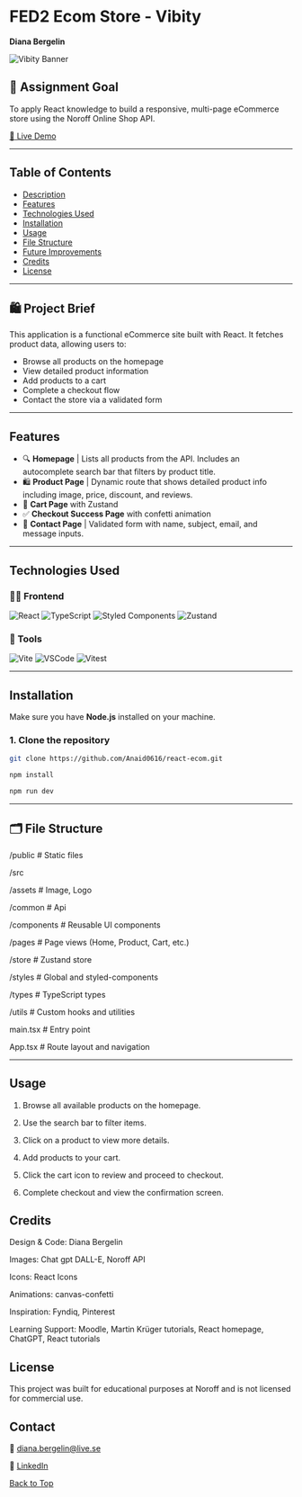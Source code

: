 # FED2 Ecom Store - Vibity

**Diana Bergelin**

![Vibity Banner](https://github.com/user-attachments/assets/3746af46-def3-4eac-9a6e-f41fde7f10a6)

## 🎯 Assignment Goal

To apply React knowledge to build a responsive, multi-page eCommerce store using the Noroff Online Shop API.

[🔗 Live Demo](https://vibitystore.netlify.app/)

---

## Table of Contents

- [Description](#description)
- [Features](#features)
- [Technologies Used](#technologies-used)
- [Installation](#installation)
- [Usage](#usage)
- [File Structure](#file-structure)
- [Future Improvements](#future-improvements)
- [Credits](#credits)
- [License](#license)

---

## 🛍️ Project Brief

This application is a functional eCommerce site built with React. It fetches product data, allowing users to:

- Browse all products on the homepage
- View detailed product information
- Add products to a cart
- Complete a checkout flow
- Contact the store via a validated form

---

## Features

- 🔍 **Homepage** | Lists all products from the API. Includes an autocomplete search bar that filters by product title.
- 🛍️ **Product Page** | Dynamic route that shows detailed product info including image, price, discount, and reviews.
- 🛒 **Cart Page** with Zustand
- ✅ **Checkout Success Page** with confetti animation
- 📱 **Contact Page** | Validated form with name, subject, email, and message inputs.

---

## Technologies Used

### 🧑‍💻 Frontend

![React](https://img.shields.io/badge/-React-61DAFB?logo=react&logoColor=black&style=for-the-badge)
![TypeScript](https://img.shields.io/badge/-TypeScript-3178C6?logo=typescript&logoColor=white&style=for-the-badge)
![Styled Components](https://img.shields.io/badge/-Styled%20Components-db7093?logo=styled-components&logoColor=white&style=for-the-badge)
![Zustand](https://img.shields.io/badge/-Zustand-000000?logo=react&logoColor=white&style=for-the-badge)

### 🔧 Tools

![Vite](https://img.shields.io/badge/-Vite-646CFF?logo=vite&logoColor=white&style=for-the-badge)
![VSCode](https://img.shields.io/badge/-VSCode-007ACC?logo=visual-studio-code&logoColor=white&style=for-the-badge)
![Vitest](https://img.shields.io/badge/-Vitest-6E9F18?logo=vitest&logoColor=white&style=for-the-badge)

---

## Installation

Make sure you have **Node.js** installed on your machine.

### 1. Clone the repository

```bash
git clone https://github.com/Anaid0616/react-ecom.git
```

```bash
npm install
```

```bash
npm run dev
```

---

## 🗂️ File Structure

/public # Static files

/src

/assets # Image, Logo

/common # Api

/components # Reusable UI components

/pages # Page views (Home, Product, Cart, etc.)

/store # Zustand store

/styles # Global and styled-components

/types # TypeScript types

/utils # Custom hooks and utilities

main.tsx # Entry point

App.tsx # Route layout and navigation

---

## Usage

1. Browse all available products on the homepage.

2. Use the search bar to filter items.

3. Click on a product to view more details.

4. Add products to your cart.

5. Click the cart icon to review and proceed to checkout.

6. Complete checkout and view the confirmation screen.

## Credits

Design & Code: Diana Bergelin

Images: Chat gpt DALL-E, Noroff API

Icons: React Icons

Animations: canvas-confetti

Inspiration: Fyndiq, Pinterest

Learning Support: Moodle, Martin Krüger tutorials, React homepage, ChatGPT, React tutorials

## License

This project was built for educational purposes at Noroff and is not licensed for commercial use.

## Contact

📧 diana.bergelin@live.se

🔗 [LinkedIn](https://www.linkedin.com/in/diana-b-4209a72ba/)

[Back to Top](#FED2-Ecom-Store-Vibity)
